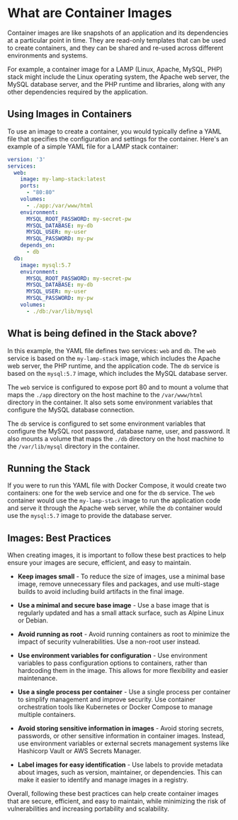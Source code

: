 # What are Container Images

Container images are like snapshots of an application and its dependencies at a particular point in time. They are read-only templates that can be used to create containers, and they can be shared and re-used across different environments and systems.

For example, a container image for a LAMP (Linux, Apache, MySQL, PHP) stack might include the Linux operating system, the Apache web server, the MySQL database server, and the PHP runtime and libraries, along with any other dependencies required by the application.

## Using Images in Containers

To use an image to create a container, you would typically define a YAML file that specifies the configuration and settings for the container. Here's an example of a simple YAML file for a LAMP stack container:

```yaml
version: '3'
services:
  web:
    image: my-lamp-stack:latest
    ports:
      - "80:80"
    volumes:
      - ./app:/var/www/html
    environment:
      MYSQL_ROOT_PASSWORD: my-secret-pw
      MYSQL_DATABASE: my-db
      MYSQL_USER: my-user
      MYSQL_PASSWORD: my-pw
    depends_on:
      - db
  db:
    image: mysql:5.7
    environment:
      MYSQL_ROOT_PASSWORD: my-secret-pw
      MYSQL_DATABASE: my-db
      MYSQL_USER: my-user
      MYSQL_PASSWORD: my-pw
    volumes:
      - ./db:/var/lib/mysql

```
## What is being defined in the Stack above?

In this example, the YAML file defines two services: `web` and `db`. The `web` service is based on the `my-lamp-stack` image, which includes the Apache web server, the PHP runtime, and the application code. The `db` service is based on the `mysql:5.7` image, which includes the MySQL database server.

The `web` service is configured to expose port 80 and to mount a volume that maps the `./app` directory on the host machine to the `/var/www/html` directory in the container. It also sets some environment variables that configure the MySQL database connection.

The `db` service is configured to set some environment variables that configure the MySQL root password, database name, user, and password. It also mounts a volume that maps the `./db` directory on the host machine to the `/var/lib/mysql` directory in the container.

## Running the Stack

If you were to run this YAML file with Docker Compose, it would create two containers: one for the web service and one for the `db` service. The `web` container would use the `my-lamp-stack` image to run the application code and serve it through the Apache web server, while the `db` container would use the `mysql:5.7` image to provide the database server.

## Images: Best Practices

When creating images, it is important to follow these best practices to help ensure your images are secure, efficient, and easy to maintain.

- **Keep images small** - To reduce the size of images, use a minimal base image, remove unnecessary files and packages, and use multi-stage builds to avoid including build artifacts in the final image.

- **Use a minimal and secure base image** - Use a base image that is regularly updated and has a small attack surface, such as Alpine Linux or Debian.

- **Avoid running as root** - Avoid running containers as root to minimize the impact of security vulnerabilities. Use a non-root user instead.

- **Use environment variables for configuration** - Use environment variables to pass configuration options to containers, rather than hardcoding them in the image. This allows for more flexibility and easier maintenance.

- **Use a single process per container** - Use a single process per container to simplify management and improve security. Use container orchestration tools like Kubernetes or Docker Compose to manage multiple containers.

- **Avoid storing sensitive information in images** - Avoid storing secrets, passwords, or other sensitive information in container images. Instead, use environment variables or external secrets management systems like Hashicorp Vault or AWS Secrets Manager.

- **Label images for easy identification** - Use labels to provide metadata about images, such as version, maintainer, or dependencies. This can make it easier to identify and manage images in a registry.

Overall, following these best practices can help create container images that are secure, efficient, and easy to maintain, while minimizing the risk of vulnerabilities and increasing portability and scalability.